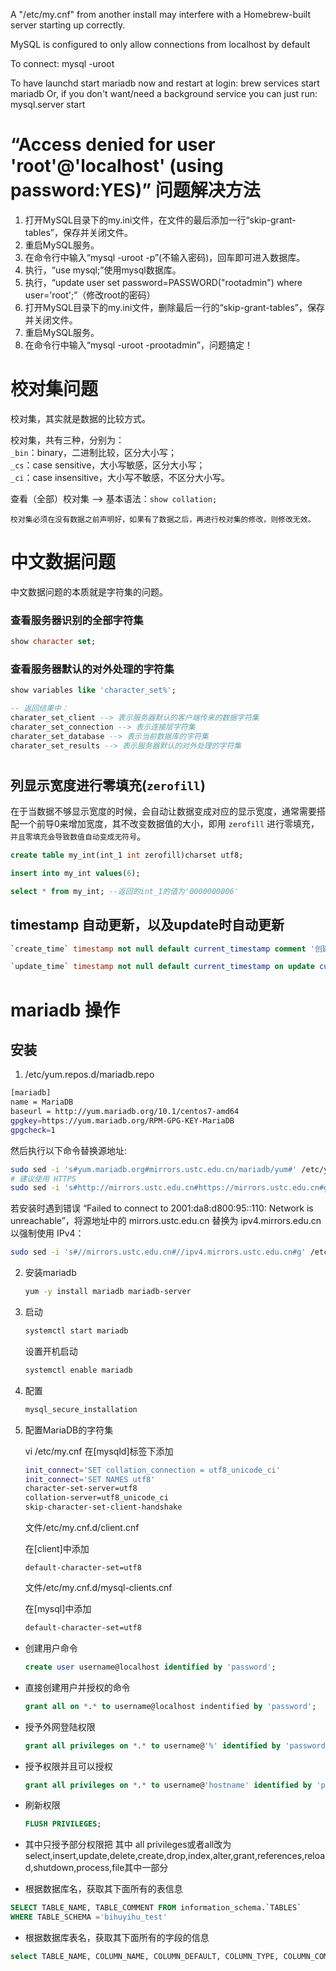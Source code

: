 A "/etc/my.cnf" from another install may interfere with a Homebrew-built
server starting up correctly.

MySQL is configured to only allow connections from localhost by default

To connect:
    mysql -uroot

To have launchd start mariadb now and restart at login:
  brew services start mariadb
Or, if you don't want/need a background service you can just run:
  mysql.server start



# “Access denied for user 'root'@'localhost' (using password:YES)” 问题解决方法
1. 打开MySQL目录下的my.ini文件，在文件的最后添加一行“skip-grant-tables”，保存并关闭文件。
2. 重启MySQL服务。
3. 在命令行中输入“mysql -uroot -p”(不输入密码)，回车即可进入数据库。
4. 执行，“use mysql;”使用mysql数据库。
5. 执行，“update user set password=PASSWORD("rootadmin") where user='root';”（修改root的密码）
6. 打开MySQL目录下的my.ini文件，删除最后一行的“skip-grant-tables”，保存并关闭文件。
7. 重启MySQL服务。
8. 在命令行中输入“mysql -uroot -prootadmin”，问题搞定！



# 校对集问题

校对集，其实就是数据的比较方式。

校对集，共有三种，分别为：   
`_bin`：binary，二进制比较，区分大小写；  
`_cs`：case sensitive，大小写敏感，区分大小写；   
`_ci`：case insensitive，大小写不敏感，不区分大小写。   

查看（全部）校对集 –> 基本语法：`show collation;`   

`校对集必须在没有数据之前声明好，如果有了数据之后，再进行校对集的修改，则修改无效。`


# 中文数据问题

中文数据问题的本质就是字符集的问题。

### 查看服务器识别的全部字符集
```sql
show character set;
```   

### 查看服务器默认的对外处理的字符集
```sql
show variables like 'character_set%';

-- 返回结果中：
charater_set_client --> 表示服务器默认的客户端传来的数据字符集
charater_set_connection --> 表示连接层字符集
charater_set_database --> 表示当前数据库的字符集
charater_set_results --> 表示服务器默认的对外处理的字符集
```


# 
## 列显示宽度进行零填充(`zerofill`)
在于当数据不够显示宽度的时候，会自动让数据变成对应的显示宽度，通常需要搭配一个前导0来增加宽度，其不改变数据值的大小，即用 `zerofill` 进行零填充，`并且零填充会导致数值自动变成无符号`。
```sql
create table my_int(int_1 int zerofill)charset utf8;

insert into my_int values(6);

select * from my_int; --返回的int_1的值为'0000000006'
```

## timestamp 自动更新，以及update时自动更新

```sql
`create_time` timestamp not null default current_timestamp comment '创建时间'

`update_time` timestamp not null default current_timestamp on update current_timestamp comment '修改时间'
```


<h1 id="mariadb">mariadb 操作</h1>

## 安装

1. /etc/yum.repos.d/mariadb.repo 
```bash
[mariadb]
name = MariaDB
baseurl = http://yum.mariadb.org/10.1/centos7-amd64
gpgkey=https://yum.mariadb.org/RPM-GPG-KEY-MariaDB
gpgcheck=1
```

然后执行以下命令替换源地址:

```bash
sudo sed -i 's#yum.mariadb.org#mirrors.ustc.edu.cn/mariadb/yum#' /etc/yum.repos.d/mariadb.repo
# 建议使用 HTTPS
sudo sed -i 's#http://mirrors.ustc.edu.cn#https://mirrors.ustc.edu.cn#g' /etc/yum.repos.d/mariadb.repo
```

若安装时遇到错误 “Failed to connect to 2001:da8:d800:95::110: Network is unreachable”，将源地址中的 mirrors.ustc.edu.cn 替换为 ipv4.mirrors.edu.cn 以强制使用 IPv4：

```bash
sudo sed -i 's#//mirrors.ustc.edu.cn#//ipv4.mirrors.ustc.edu.cn#g' /etc/yum.repos.d/mariadb

```



2. 安装mariadb
    ```bash
    yum -y install mariadb mariadb-server
    ```

3. 启动 

    ```bash
    systemctl start mariadb
    ```

    设置开机启动

    ```bash    
    systemctl enable mariadb
    ```

4. 配置

    ```bash
    mysql_secure_installation
    ```

5. 配置MariaDB的字符集

    vi /etc/my.cnf
    在[mysqld]标签下添加
    ```bash
    init_connect='SET collation_connection = utf8_unicode_ci' 
    init_connect='SET NAMES utf8' 
    character-set-server=utf8 
    collation-server=utf8_unicode_ci 
    skip-character-set-client-handshake
    ```

    文件/etc/my.cnf.d/client.cnf
 
    在[client]中添加
    ```
    default-character-set=utf8
    ```

    文件/etc/my.cnf.d/mysql-clients.cnf

    在[mysql]中添加
    ```bash
    default-character-set=utf8
    ```

+ 创建用户命令

    ```sql
    create user username@localhost identified by 'password';
    ```

+ 直接创建用户并授权的命令

    ```sql
    grant all on *.* to username@localhost indentified by 'password';
    ```

+ 授予外网登陆权限 

    ```sql
    grant all privileges on *.* to username@'%' identified by 'password';
    ```

+ 授予权限并且可以授权

    ```sql
    grant all privileges on *.* to username@'hostname' identified by 'password' with grant option;
    ```

+ 刷新权限
    ```sql
    FLUSH PRIVILEGES;
    ```

+ 其中只授予部分权限把 其中 all privileges或者all改为select,insert,update,delete,create,drop,index,alter,grant,references,reload,shutdown,process,file其中一部分


+ 根据数据库名，获取其下面所有的表信息
```sql
SELECT TABLE_NAME, TABLE_COMMENT FROM information_schema.`TABLES` 
WHERE TABLE_SCHEMA ='bihuyihu_test' 
```

+ 根据数据库表名，获取其下面所有的字段的信息
```sql
select TABLE_NAME, COLUMN_NAME, COLUMN_DEFAULT, COLUMN_TYPE, COLUMN_COMMENT from `COLUMNS` where table_schema = 'bihuyihu_test'
```